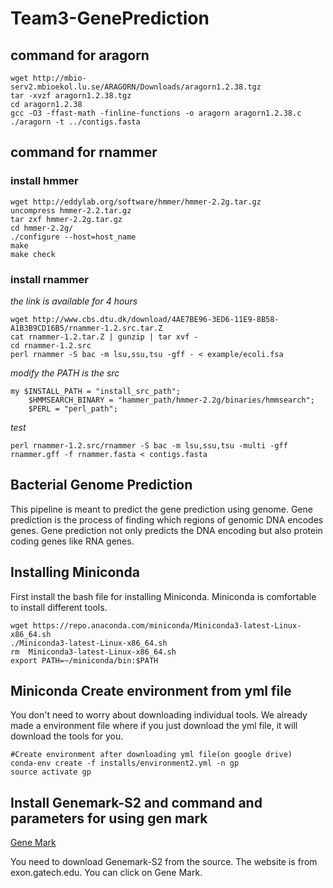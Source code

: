 # Team3-GenePrediction

## command for aragorn
```
wget http://mbio-serv2.mbioekol.lu.se/ARAGORN/Downloads/aragorn1.2.38.tgz
tar -xvzf aragorn1.2.38.tgz
cd aragorn1.2.38
gcc -O3 -ffast-math -finline-functions -o aragorn aragorn1.2.38.c
./aragorn -t ../contigs.fasta 
```
## command for rnammer
### install hmmer

```
wget http://eddylab.org/software/hmmer/hmmer-2.2g.tar.gz
uncompress hmmer-2.2.tar.gz
tar zxf hmmer-2.2g.tar.gz
cd hmmer-2.2g/
./configure --host=host_name
make
make check
```
### install rnammer
_the link is available for 4 hours_

```
wget http://www.cbs.dtu.dk/download/4AE7BE96-3ED6-11E9-8B58-A1B3B9CD16B5/rnammer-1.2.src.tar.Z
cat rnammer-1.2.tar.Z | gunzip | tar xvf -
cd rnammer-1.2.src
perl rnammer -S bac -m lsu,ssu,tsu -gff - < example/ecoli.fsa
```

_modify the PATH is the src_

```
my $INSTALL_PATH = "install_src_path";
	$HMMSEARCH_BINARY = "hammer_path/hmmer-2.2g/binaries/hmmsearch";
	$PERL = "perl_path";
```
_test_

```
perl rnammer-1.2.src/rnammer -S bac -m lsu,ssu,tsu -multi -gff rnammer.gff -f rnammer.fasta < contigs.fasta
```

## Bacterial Genome Prediction

This pipeline is meant to predict the gene prediction using genome. Gene prediction is the process of finding which regions of genomic DNA encodes genes. Gene prediction not only predicts the DNA encoding but also protein coding genes like RNA genes.  

## Installing Miniconda

First install the bash file for installing Miniconda. Miniconda is comfortable to install different tools. 

```
wget https://repo.anaconda.com/miniconda/Miniconda3-latest-Linux-x86_64.sh
./Miniconda3-latest-Linux-x86_64.sh
rm  Miniconda3-latest-Linux-x86_64.sh
export PATH=~/miniconda/bin:$PATH
```

## Miniconda Create environment from yml file

<!-- Strong -->

You don't need to worry about downloading individual tools. We already made a environment file where if you just download the yml file, it will download the tools for you. 

```
#Create environment after downloading yml file(on google drive)
conda-env create -f installs/environment2.yml -n gp
source activate gp
```

## Install Genemark-S2 and command and parameters for using gen mark

<!-- Links -->
[Gene Mark](exon.gatech.edu/)

You need to download Genemark-S2 from the source. The website is from exon.gatech.edu.  You can click on Gene Mark. 
